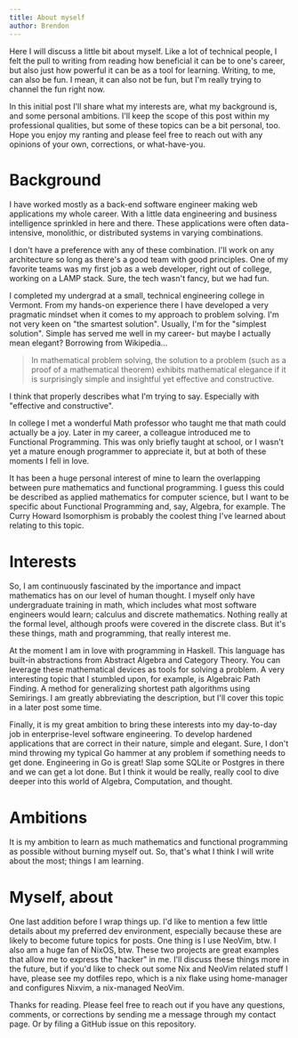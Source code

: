 ```yaml
---
title: About myself
author: Brendon
---
```


Here I will discuss a little bit about myself. Like a lot of technical people,
I felt the pull to writing from reading how beneficial it can be to one's career,
but also just how powerful it can be as a tool for learning. Writing, to me, can
also be fun. I mean, it can also not be fun, but I'm really trying to channel
the fun right now.

In this initial post I'll share what my interests are, what my background is,
and some personal ambitions. I'll keep the scope of this post within my
professional qualities, but some of these topics can be a bit personal, too.
Hope you enjoy my ranting and please feel free to reach out with any opinions
of your own, corrections, or what-have-you.

# Background

I have worked mostly as a back-end software engineer making web applications my
whole career. With a little data engineering and business intelligence sprinkled
in here and there. These applications were often data-intensive, monolithic, or
distributed systems in varying combinations.

<!--TODO: Link LAMP stack-->

I don't have a preference with any of these combination. I'll work on any
architecture so long as there's a good team with good principles. One of my
favorite teams was my first job as a web developer, right out of college,
working on a LAMP stack. Sure, the tech wasn't fancy, but we had fun.

<!--TODO: Link VTC here-->

I completed my undergrad at a small, technical engineering college in Vermont.
From my hands-on experience there I have developed a very pragmatic mindset when
it comes to my approach to problem solving. I'm not very keen on "the smartest
solution". Usually, I'm for the "simplest solution". Simple has served me well
in my career- but maybe I actually mean elegant? Borrowing from Wikipedia...

> In mathematical problem solving, the solution to a problem (such as a proof of
> a mathematical theorem) exhibits mathematical elegance if it is surprisingly
> simple and insightful yet effective and constructive.

I think that properly describes what I'm trying to say. Especially with
"effective and constructive".

In college I met a wonderful Math professor who taught me that math could
actually be a joy. Later in my career, a colleague introduced me to Functional
Programming. This was only briefly taught at school, or I wasn't yet a mature
enough programmer to appreciate it, but at both of these moments I fell in love.

It has been a huge personal interest of mine to learn the overlapping between
pure mathematics and functional programming. I guess this could be described as
applied mathematics for computer science, but I want to be specific about
Functional Programming and, say, Algebra, for example. The Curry Howard
Isomorphism is probably the coolest thing I've learned about relating to this
topic.

<!--TODO: Link Curry Howard Isomorphism-->

# Interests

So, I am continuously fascinated by the importance and impact mathematics has on
our level of human thought. I myself only have undergraduate training in math,
which includes what most software engineers would learn; calculus and discrete
mathematics. Nothing really at the formal level, although proofs were covered in
the discrete class. But it's these things, math and programming, that really
interest me.

At the moment I am in love with programming in Haskell. This language has
built-in abstractions from Abstract Algebra and Category Theory. You can
leverage these mathematical devices as tools for solving a problem. A very
interesting topic that I stumbled upon, for example, is Algebraic Path Finding.
A method for generalizing shortest path algorithms using Semirings. I am greatly
abbreviating the description, but I'll cover this topic in a later post some
time.

Finally, it is my great ambition to bring these interests into my day-to-day job
in enterprise-level software engineering. To develop hardened applications that
are correct in their nature, simple and elegant. Sure, I don't mind throwing my
typical Go hammer at any problem if something needs to get done. Engineering in
Go is great! Slap some SQLite or Postgres in there and we can get a lot done.
But I think it would be really, really cool to dive deeper into this world of
Algebra, Computation, and thought.

# Ambitions

It is my ambition to learn as much mathematics and functional programming as
possible without burning myself out. So, that's what I think I will write about
the most; things I am learning.

# Myself, about

One last addition before I wrap things up. I'd like to mention a few little
details about my preferred dev environment, especially because these are likely
to become future topics for posts. One thing is I use NeoVim, btw. I also am a
huge fan of NixOS, btw. These two projects are great examples that allow me to
express the "hacker" in me. I'll discuss these things more in the future, but if
you'd like to check out some Nix and NeoVim related stuff I have, please see my
dotfiles repo, which is a nix flake using home-manager and configures Nixvim, a
nix-managed NeoVim.

Thanks for reading. Please feel free to reach out if you have any questions,
comments, or corrections by sending me a message through my contact page. Or by
filing a GitHub issue on this repository.

<!--TODO: Link dotfiles repo-->
